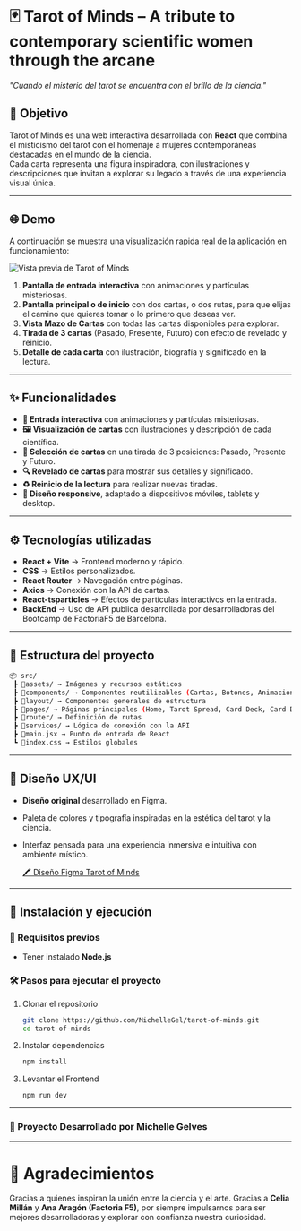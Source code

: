 # 🃏 Tarot of Minds – A tribute to contemporary scientific women through the arcane  
*"Cuando el misterio del tarot se encuentra con el brillo de la ciencia."*  

## 🧭 Objetivo  
Tarot of Minds es una web interactiva desarrollada con **React** que combina el misticismo del tarot con el homenaje a mujeres contemporáneas destacadas en el mundo de la ciencia.  
Cada carta representa una figura inspiradora, con ilustraciones y descripciones que invitan a explorar su legado a través de una experiencia visual única.  

---

## 🌐 Demo  
A continuación se muestra una visualización rapida real de la aplicación en funcionamiento:  

![Vista previa de Tarot of Minds](/src/assets/tom-visual.gif)

1. **Pantalla de entrada interactiva** con animaciones y partículas misteriosas. 
2. **Pantalla principal o  de inicio** con dos cartas, o dos rutas, para que elijas el camino que quieres tomar o lo primero que deseas ver. 
3. **Vista Mazo de Cartas** con todas las cartas disponibles para explorar.  
4. **Tirada de 3 cartas** (Pasado, Presente, Futuro) con efecto de revelado y reinicio.  
5. **Detalle de cada carta** con ilustración, biografía y significado en la lectura.  
 

---

## ✨ Funcionalidades  
- **🔮 Entrada interactiva** con animaciones y partículas misteriosas.  
- **🖼️ Visualización de cartas** con ilustraciones y descripción de cada científica.  
- **🎯 Selección de cartas** en una tirada de 3 posiciones: Pasado, Presente y Futuro.  
- **🔍 Revelado de cartas** para mostrar sus detalles y significado.  
- **♻️ Reinicio de la lectura** para realizar nuevas tiradas.  
- **📱 Diseño responsive**, adaptado a dispositivos móviles, tablets y desktop.  

---

## ⚙️ Tecnologías utilizadas  
- **React + Vite** → Frontend moderno y rápido.  
- **CSS** → Estilos personalizados.  
- **React Router** → Navegación entre páginas.  
- **Axios** → Conexión con la API de cartas.  
- **React-tsparticles** → Efectos de partículas interactivos en la entrada.
- **BackEnd** → Uso de API publica desarrollada por desarrolladoras del Bootcamp de FactoriaF5 de Barcelona. 

---

## 📁 Estructura del proyecto  
```bash
📦 src/  
 ┣ 📂assets/ → Imágenes y recursos estáticos  
 ┣ 📂components/ → Componentes reutilizables (Cartas, Botones, Animaciones, Footer, Context, etc.)  
 ┣ 📂layout/ → Componentes generales de estructura  
 ┣ 📂pages/ → Páginas principales (Home, Tarot Spread, Card Deck, Card Detail)  
 ┣ 📂router/ → Definición de rutas  
 ┣ 📂services/ → Lógica de conexión con la API  
 ┣ 📜main.jsx → Punto de entrada de React  
 ┗ 📜index.css → Estilos globales  
```
---

## 🧠 Diseño UX/UI  
- **Diseño original** desarrollado en Figma.  
- Paleta de colores y tipografía inspiradas en la estética del tarot y la ciencia.  
- Interfaz pensada para una experiencia inmersiva e intuitiva con ambiente místico.  

   [🖍️ Diseño Figma Tarot of Minds](https://www.figma.com/design/SMlYSqweVZGaBQpgR7AoPB/Tarot-Of-Minds--TOM)
---

## 🚀 Instalación y ejecución  
### 🔧 Requisitos previos  
- Tener instalado **Node.js** 

### 🛠️ Pasos para ejecutar el proyecto  
1. Clonar el repositorio  
   ```bash
   git clone https://github.com/MichelleGel/tarot-of-minds.git  
   cd tarot-of-minds
   ```
2. Instalar dependencias
   ```bash
   npm install
   ```
3. Levantar el Frontend
   ```bash
   npm run dev
   ```
---
### 👤 Proyecto Desarrollado por Michelle Gelves 
---

####

# 💌 Agradecimientos

Gracias a quienes inspiran la unión entre la ciencia y el arte. Gracias a **Celia Millán** y **Ana Aragón (Factoria F5)**, por siempre impulsarnos para ser mejores desarrolladoras y explorar con confianza nuestra curiosidad.
